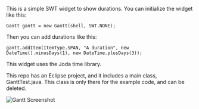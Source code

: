 This is a simple SWT widget to show durations. You can initialize the widget like this:

    Gantt gantt = new Gantt(shell, SWT.NONE);

Then you can add durations like this:

    gantt.addItem(ItemType.SPAN, "A duration", new DateTime().minusDays(1), new DateTime.plusDays(3));

This widget uses the Joda time library.

This repo has an Eclipse project, and it includes a main class, GanttTest.java. This class is only there for the example code, and can be deleted.

![Gantt Screenshot](https://raw.github.com/dublinus/GanttWidget/master/GanttWidgetSWTScreenshot.png)
